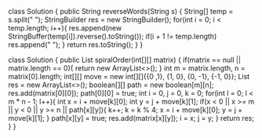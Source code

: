 class Solution {
    public String reverseWords(String s) {
        String[] temp = s.split(" ");
        StringBuilder res = new StringBuilder();
        for(int i = 0; i < temp.length; i++){
            res.append(new StringBuffer(temp[i]).reverse().toString());
            if(i + 1 != temp.length)
            res.append(" ");
        }
        return res.toString();
    }
}

class Solution {
    public List<Integer> spiralOrder(int[][] matrix) {
        if(matrix == null || matrix.length == 0){
            return new ArrayList<>();
        }
        int m = matrix.length, n = matrix[0].length;
        int[][] move = new int[][]{{0 ,1}, {1, 0}, {0, -1}, {-1, 0}};
        List<Integer> res = new ArrayList<>();
        boolean[][] path = new boolean[m][n];
        res.add(matrix[0][0]);
        path[0][0] = true;
        int i = 0, j = 0, k = 0;
        for(int l = 0; l < m * n - 1; l++){
            int x = i + move[k][0];
            int y = j + move[k][1];
            if(x < 0 || x >= m || y < 0 || y >= n || path[x][y]){
                k++;
                k = k % 4;
                x = i + move[k][0];
                y = j + move[k][1];
            }
            path[x][y] = true;
            res.add(matrix[x][y]);
            i = x;
            j = y;
        }
        return res;
    }
}
